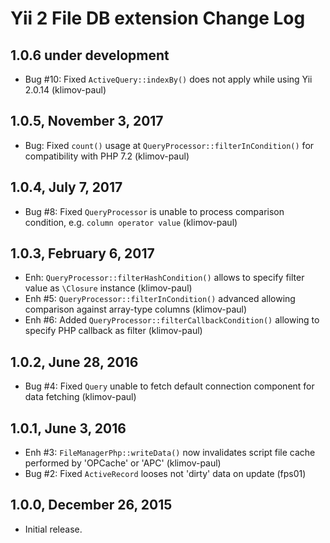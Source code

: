 Yii 2 File DB extension Change Log
==================================

1.0.6 under development
-----------------------

- Bug #10: Fixed `ActiveQuery::indexBy()` does not apply while using Yii 2.0.14 (klimov-paul)


1.0.5, November 3, 2017
-----------------------

- Bug: Fixed `count()` usage at `QueryProcessor::filterInCondition()` for compatibility with PHP 7.2 (klimov-paul)


1.0.4, July 7, 2017
-------------------

- Bug #8: Fixed `QueryProcessor` is unable to process comparison condition, e.g. `column operator value` (klimov-paul)


1.0.3, February 6, 2017
-----------------------

- Enh: `QueryProcessor::filterHashCondition()` allows to specify filter value as `\Closure` instance (klimov-paul)
- Enh #5: `QueryProcessor::filterInCondition()` advanced allowing comparison against array-type columns (klimov-paul)
- Enh #6: Added `QueryProcessor::filterCallbackCondition()` allowing to specify PHP callback as filter (klimov-paul)


1.0.2, June 28, 2016
--------------------

- Bug #4: Fixed `Query` unable to fetch default connection component for data fetching (klimov-paul)


1.0.1, June 3, 2016
-------------------

- Enh #3: `FileManagerPhp::writeData()` now invalidates script file cache performed by 'OPCache' or 'APC' (klimov-paul)
- Bug #2: Fixed `ActiveRecord` looses not 'dirty' data on update (fps01)


1.0.0, December 26, 2015
------------------------

- Initial release.
